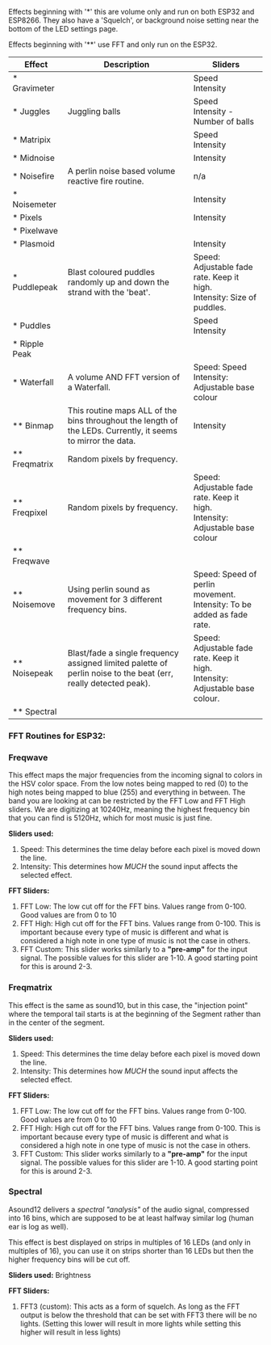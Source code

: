 
Effects beginning with '*' this are volume only and run on both ESP32 and ESP8266. They also have a 'Squelch', or background noise setting near the bottom of the LED settings page. 

Effects beginning with '**' use FFT and only run on the ESP32.


| Effect | Description | Sliders
| --------- | --- | ---
| * Gravimeter | | Speed <br /> Intensity
| * Juggles | Juggling balls| Speed <br /> Intensity - Number of balls
| * Matripix | | Speed <br /> Intensity
| * Midnoise | | Intensity
| * Noisefire | A perlin noise based volume reactive fire routine. | n/a
| * Noisemeter | | Intensity
| * Pixels | | Intensity
| * Pixelwave | |
| * Plasmoid | | Intensity
| * Puddlepeak | Blast coloured puddles randomly up and down the strand with the 'beat'. |Speed: Adjustable fade rate. Keep it high. <br /> Intensity: Size of puddles.
| * Puddles | | Speed <br /> Intensity
| * Ripple Peak | |
| * Waterfall | A volume AND FFT version of a Waterfall.| Speed: Speed <br /> Intensity: Adjustable base colour
| ** Binmap | This routine maps ALL of the bins throughout the length of the LEDs. Currently, it seems to mirror the data.| Intensity
| ** Freqmatrix | Random pixels by frequency. |
| ** Freqpixel | Random pixels by frequency. | Speed: Adjustable fade rate. Keep it high. <br /> Intensity: Adjustable base colour
| ** Freqwave | |
| ** Noisemove | Using perlin sound as movement for 3 different frequency bins. |Speed: Speed of perlin movement. <br /> Intensity: To be added as fade rate.
| ** Noisepeak | Blast/fade a single frequency assigned limited palette of perlin noise to the beat (err, really detected peak). | Speed: Adjustable fade rate. Keep it high. <br /> Intensity: Adjustable base colour.
| ** Spectral | |



### FFT Routines for ESP32:
### Freqwave
This effect maps the major frequencies from the incoming signal to colors in the HSV color space. From the low notes being mapped to red (0) to the high notes being mapped to blue (255) and everything in between. The band you are looking at can be restricted by the FFT Low and FFT High sliders. We are digitizing at 10240Hz, meaning the highest frequency bin that you can find is 5120Hz, which for most music is just fine.
 
**Sliders used:**
1. Speed: This determines the time delay before each pixel is moved down the line.
1. Intensity: This determines how _MUCH_ the sound input affects the selected effect.

**FFT Sliders:**
1. FFT Low: The low cut off for the FFT bins. Values range from 0-100. Good values are from 0 to 10
1. FFT High: High cut off for the FFT bins. Values range from 0-100. This is important because every type of music is different and what is considered a high note in one type of music is not the case in others. 
1. FFT Custom: This slider works similarly to a **"pre-amp"** for the input signal. The possible values for this slider are 1-10. A good starting point for this is around 2-3.

### Freqmatrix 
This effect is the same as sound10, but in this case, the "injection point" where the temporal tail starts is at the beginning of the Segment rather than in the center of the segment.

**Sliders used:**
1. Speed: This determines the time delay before each pixel is moved down the line.
1. Intensity: This determines how _MUCH_ the sound input affects the selected effect.

**FFT Sliders:**
1. FFT Low: The low cut off for the FFT bins. Values range from 0-100. Good values are from 0 to 10
1. FFT High: High cut off for the FFT bins. Values range from 0-100. This is important because every type of music is different and what is considered a high note in one type of music is not the case in others. 
1. FFT Custom: This slider works similarly to a **"pre-amp"** for the input signal. The possible values for this slider are 1-10. A good starting point for this is around 2-3.

### Spectral
Asound12 delivers a _spectral "analysis"_ of the audio signal, compressed into 16 bins, which are supposed to be at least halfway similar log (human ear is log as well).
 
This effect is best displayed on strips in multiples of 16 LEDs (and only in multiples of 16), you can use it on strips shorter than 16 LEDs but then the higher frequency bins will be cut off.

**Sliders used:** Brightness

**FFT Sliders:** 
1. FFT3 (custom): This acts as a form of squelch. As long as the FFT output is below the threshold that can be set with FFT3 there will be no lights. (Setting this lower will result in more lights while setting this higher will result in less lights)


